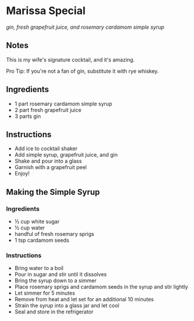 # Marissa Special

_gin, fresh grapefruit juice, and rosemary cardamom simple syrup_

## Notes

This is my wife's signature cocktail, and it's amazing.

Pro Tip: If you're not a fan of gin, substitute it with rye whiskey.

## Ingredients

* 1 part rosemary cardamom simple syrup
* 2 part fresh grapefruit juice
* 3 parts gin

## Instructions

* Add ice to cocktail shaker
* Add simple syrup, grapefruit juice, and gin
* Shake and pour into a glass
* Garnish with a grapefruit peel
* Enjoy!

## Making the Simple Syrup

### Ingredients

* ½ cup white sugar
* ½ cup water
* handful of fresh rosemary sprigs
* 1 tsp cardamom seeds

### Instructions

* Bring water to a boil
* Pour in sugar and stir until it dissolves
* Bring the syrup down to a simmer
* Place rosemary sprigs and cardamom seeds in the syrup and stir lightly
* Let simmer for 5 minutes
* Remove from heat and let set for an additional 10 minutes
* Strain the syrup into a glass jar and let cool
* Seal and store in the refrigerator
